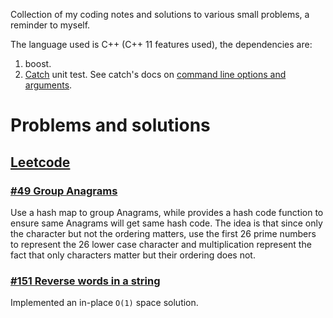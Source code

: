 Collection of my coding notes and solutions to various small problems, a reminder to myself.  

The language used is C++ (C++ 11 features used), the dependencies are:

 1. boost.
 1. [Catch](https://github.com/philsquared/Catch) unit test. See catch's docs on [command line options and arguments](https://github.com/philsquared/Catch/blob/master/docs/command-line.md).


# Problems and solutions

## [Leetcode](http://www.leetcode.org)

###  [#49 Group Anagrams](https://leetcode.com/problems/anagrams/) 

Use a hash map to group Anagrams, while provides a hash code function to ensure same Anagrams will get same  hash code. The idea is that since only the character but not the ordering matters,  use the first 26 prime numbers to represent the 26 lower case character and multiplication represent the fact that only characters matter but their ordering does not.
 
###  [#151 Reverse words in a string](https://leetcode.com/problems/reverse-words-in-a-string/)  

Implemented an in-place `O(1)` space solution.


